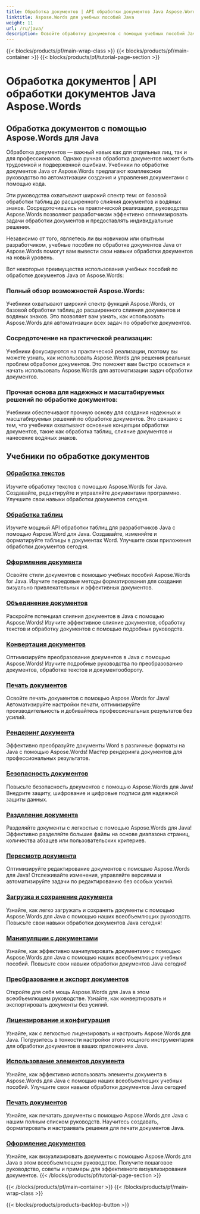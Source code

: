 ```yaml
---
title: Обработка документов | API обработки документов Java Aspose.Words
linktitle: Aspose.Words для учебных пособий Java
weight: 11
url: /ru/java/
description: Освойте обработку документов с помощью учебных пособий Java от Aspose.Words. Изучите обработку текстов, обработку таблиц, слияние и многое другое. Эффективно автоматизируйте задачи по работе с документами.
---
```


{{< blocks/products/pf/main-wrap-class >}}
{{< blocks/products/pf/main-container >}}
{{< blocks/products/pf/tutorial-page-section >}}

# Обработка документов | API обработки документов Java Aspose.Words

## Обработка документов с помощью Aspose.Words для Java
Обработка документов — важный навык как для отдельных лиц, так и для профессионалов. Однако ручная обработка документов может быть трудоемкой и подверженной ошибкам. Учебники по обработке документов Java от Aspose.Words предлагают комплексное руководство по автоматизации создания и управления документами с помощью кода.

Эти руководства охватывают широкий спектр тем: от базовой обработки таблиц до расширенного слияния документов и водяных знаков. Сосредоточившись на практической реализации, руководства Aspose.Words позволяют разработчикам эффективно оптимизировать задачи обработки документов и предоставлять индивидуальные решения.

Независимо от того, являетесь ли вы новичком или опытным разработчиком, учебные пособия по обработке документов Java от Aspose.Words помогут вам вывести свои навыки обработки документов на новый уровень.

Вот некоторые преимущества использования учебных пособий по обработке документов Java от Aspose.Words:

### Полный обзор возможностей Aspose.Words: 
Учебники охватывают широкий спектр функций Aspose.Words, от базовой обработки таблиц до расширенного слияния документов и водяных знаков. Это позволяет вам узнать, как использовать Aspose.Words для автоматизации всех задач по обработке документов.
### Сосредоточение на практической реализации: 
Учебники фокусируются на практической реализации, поэтому вы можете узнать, как использовать Aspose.Words для решения реальных проблем обработки документов. Это поможет вам быстро освоиться и начать использовать Aspose.Words для автоматизации задач обработки документов.
### Прочная основа для надежных и масштабируемых решений по обработке документов:
Учебники обеспечивают прочную основу для создания надежных и масштабируемых решений по обработке документов. Это связано с тем, что учебники охватывают основные концепции обработки документов, такие как обработка таблиц, слияние документов и нанесение водяных знаков.
## Учебники по обработке документов
### [Обработка текстов](./word-processing/) 
Изучите обработку текстов с помощью Aspose.Words for Java. Создавайте, редактируйте и управляйте документами программно. Улучшите свои навыки обработки документов сегодня.
### [Обработка таблиц](./table-processing/)
Изучите мощный API обработки таблиц для разработчиков Java с помощью Aspose.Word для Java. Создавайте, изменяйте и форматируйте таблицы в документах Word. Улучшите свои приложения обработки документов сегодня.
### [Оформление документа](./document-styling/)
Освойте стили документов с помощью учебных пособий Aspose.Words for Java. Изучите передовые методы форматирования для создания визуально привлекательных и эффективных документов. 
### [Объединение документов](./document-merging/)
Раскройте потенциал слияния документов в Java с помощью Aspose.Words! Изучите эффективное слияние документов, обработку текстов и обработку документов с помощью подробных руководств. 
### [Конвертация документов](./document-converting/)
Оптимизируйте преобразование документов в Java с помощью Aspose.Words! Изучите подробные руководства по преобразованию документов, обработке текстов и документообороту.
### [Печать документов](./document-printing/)
Освойте печать документов с помощью Aspose.Words for Java! Автоматизируйте настройки печати, оптимизируйте производительность и добивайтесь профессиональных результатов без усилий.
### [Рендеринг документа](./document-rendering/)
Эффективно преобразуйте документы Word в различные форматы на Java с помощью Aspose.Words! Мастер рендеринга документов для профессиональных результатов.
### [Безопасность документов](./document-security/)
Повысьте безопасность документов с помощью Aspose.Words для Java! Внедрите защиту, шифрование и цифровые подписи для надежной защиты данных. 
### [Разделение документа](./document-splitting/)
Разделяйте документы с легкостью с помощью Aspose.Words для Java! Эффективно разделяйте большие файлы на основе диапазона страниц, количества абзацев или пользовательских критериев.
### [Пересмотр документа](./document-revision/)
Оптимизируйте редактирование документов с помощью Aspose.Words для Java! Отслеживайте изменения, управляйте версиями и автоматизируйте задачи по редактированию без особых усилий. 
### [Загрузка и сохранение документа](./document-loading-and-saving/)
Узнайте, как легко загружать и сохранять документы с помощью Aspose.Words для Java с помощью наших всеобъемлющих руководств. Повысьте свои навыки обработки документов Java сегодня!
### [Манипуляции с документами](./document-manipulation/)
Узнайте, как эффективно манипулировать документами с помощью Aspose.Words для Java с помощью наших всеобъемлющих учебных пособий. Повысьте свои навыки обработки документов Java сегодня!
### [Преобразование и экспорт документов](./document-conversion-and-export/)
Откройте для себя мощь Aspose.Words для Java в этом всеобъемлющем руководстве. Узнайте, как конвертировать и экспортировать документы без усилий.
### [Лицензирование и конфигурация](./licensing-and-configuration/)
Узнайте, как с легкостью лицензировать и настроить Aspose.Words для Java. Погрузитесь в тонкости настройки этого мощного инструментария для обработки документов в ваших приложениях Java.
### [Использование элементов документа](./using-document-elements/)
Узнайте, как эффективно использовать элементы документа в Aspose.Words для Java с помощью наших всеобъемлющих учебных пособий. Улучшите свои навыки обработки документов Java сегодня!
### [Печать документов](./printing-documents/)
Узнайте, как печатать документы с помощью Aspose.Words для Java с нашим полным списком руководств. Научитесь создавать, форматировать и настраивать решения для печати документов Java.
### [Оформление документов](./rendering-documents/)
Узнайте, как визуализировать документы с помощью Aspose.Words для Java в этом всеобъемлющем руководстве. Получите пошаговое руководство, советы и примеры для эффективного визуализирования документов.
{{< /blocks/products/pf/tutorial-page-section >}}

{{< /blocks/products/pf/main-container >}}
{{< /blocks/products/pf/main-wrap-class >}}

{{< blocks/products/products-backtop-button >}}
